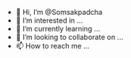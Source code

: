 - 👋 Hi, I’m @Somsakpadcha
- 👀 I’m interested in ...
- 🌱 I’m currently learning ...
- 💞️ I’m looking to collaborate on ...
- 📫 How to reach me ...

<!---
Somsakpadcha/Somsakpadcha is a ✨ special ✨ repository because its `README.md` (this file) appears on your GitHub profile.
You can click the Preview link to take a look at your changes.
--->
